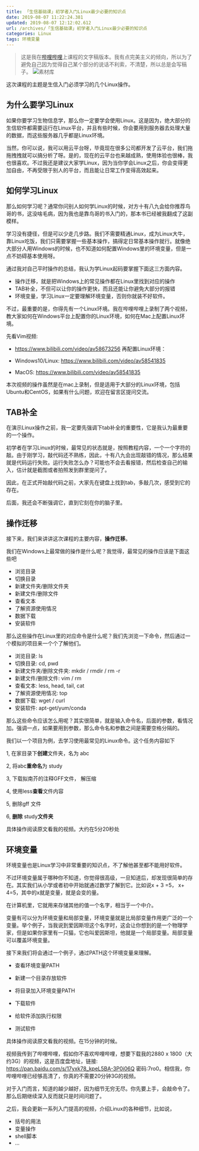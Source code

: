 ```yaml
---
title: 「生信基础课」初学者入门Linux最少必要的知识点
date: 2019-08-07 11:22:24.381
updated: 2019-08-07 12:12:02.612
url: /archives/「生信基础课」初学者入门Linux最少必要的知识点
categories: Linux
tags: 环境变量
---
```



> 这是我在[哔哩哔哩](https://space.bilibili.com/249108235)上课程的文字稿版本。我有点完美主义的倾向，所以为了避免自己因为觉得自己某个部分的说话不利索，不清楚，所以总是会写稿子。
![素材库](https://halo-1252249331.cos.ap-shanghai.myqcloud.com/upload/2019/8/Linux%E5%85%A5%E9%97%A8%E8%A7%86%E9%A2%91%E7%B4%A0%E6%9D%90-e7a9613d7c074c9dbd0d20be3ecadd3b.jpg)



这次课程的主题是生信入门必须学习的几个Linux操作。

## 为什么要学习Linux

如果你要学习生物信息学，那么你一定要学会使用Linux。这是因为，绝大部分的生信软件都需要运行在Linux平台，并且有些时候，你会要用到服务器去处理大量的数据，而这些服务器几乎都是Linux环境。

当然，你可以说，我可以用云平台呀，毕竟现在很多公司都开发了云平台，我们拖拖拽拽就可以搞分析了呀。是的，现在的云平台也来越成熟，使用体验也很棒，我也很喜欢。不过我还是建议大家学Linux，因为当你学会Linux之后，你会变得更加自由，不再受限于别人的平台，而且能让日常工作变得高效起来。

## 如何学习Linux

那么如何学习呢？通常你问别人如何学Linux的时候，对方十有八九会给你推荐鸟哥的书，这没啥毛病，因为我也是靠鸟哥的书入门的，那本书已经被我翻成了这副模样。

学习没有捷径，但是可以少走几步路。我们不需要精通Linux，成为Linux大牛，靠Linux吃饭，我们只需要掌握一些基本操作，搞得定日常基本操作就行。就像绝大部分人用Windows的时候，也不知道如何配置Windows里的环境变量，但是一点不妨碍基本使用呀。

通过我对自己平时操作的总结，我认为学Linux起码要掌握下面这三方面内容。

- 操作迁移，就是把Windows上的常见操作都在Linux里找到对应的操作
- TAB补全，不但可以让你的操作更快，而且还能让你避免大部分的报错
- 环境变量，学习Linux一定要理解环境变量，否则你就装不好软件。

不过，最重要的是，你得先有一个Linux环境。我在哔哩哔哩上录制了两个视频，教大家如何在Windows平台上配置你的Linux环境，如何在Mac上配置Linux环境。

先看Vim视频:

-  https://www.bilibili.com/video/av58673256
  再配置Linux环境：

- Windows10/Linux: https://www.bilibili.com/video/av58541835
- MacOS: https://www.bilibili.com/video/av58541835

本次视频的操作虽然是在mac上录制，但是适用于大部分的Linux环境，包括Ubuntu和CentOS，如果有什么问题，欢迎在留言区提问交流。

## TAB补全

在演示Linux操作之前，我一定要先强调下tab补全的重要性，它是我认为最重要的一个操作。

初学者在学习Linux的时候，最常见的状态就是，按照教程内容，一个一个字符的敲。由于刚学习，敲代码还不熟练，因此，十有八九会出现敲错的情况，那么结果就是代码运行失败。运行失败怎么办？可能也不会去看报错，然后检查自己的输入，估计就是截图或者拍照发到群里提问了。

因此，在正式开始敲代码之前，大家先在键盘上找到tab，多敲几次，感受到它的存在。

后面，我还会不断强调它，直到它刻在你的脑子里。

## 操作迁移

接下来，我们来讲讲这次课程的主要内容，**操作迁移**。

我们在Windows上最常做的操作是什么呢？我觉得，最常见的操作应该是下面这些吧

- 浏览目录
- 切换目录
- 新建文件夹/删除文件夹
- 新建文件/删除文件
- 查看文本
- 了解资源使用情况
- 数据下载
- 安装软件

那么这些操作在Linux里的对应命令是什么呢？我们先浏览一下命令，然后通过一个模拟的项目来一个个了解他们。

- 浏览目录: ls
- 切换目录: cd, pwd
- 新建文件夹/删除文件夹: mkdir / rmdir / rm -r
- 新建文件/删除文件: vim / rm
- 查看文本: less, head, tail, cat
- 了解资源使用情况: top
- 数据下载: wget / curl
- 安装软件: apt-get/yum/conda

那么这些命令应该怎么用呢？其实很简单，就是输入命令名，后面的参数，看情况加。强调一点，如果要用到参数，那么命令名和参数之间是需要空格分隔的。

我们以一个项目为例，去学习使用最常见的Linux命令。这个任务内容如下

1, 在家目录下**创建**文件夹，名为 abc

2, 将abc**重命名**为 study

3, 下载拟南芥的注释GFF文件， 解压缩

4, 使用less**查看**文件内容

5, 删除gff 文件

6, **删除** study**文件夹**

具体操作阅读原文看我的视频。大约在5分20秒处

## 环境变量

环境变量也是Linux学习中非常重要的知识点，不了解他甚至都不能用好软件。

不过环境变量属于哪种你不知道，你觉得很高级，一旦知道后，却发现很简单的存在。其实我们从小学或者初中开始就通过数学了解到它。比如说x  + 3 =5， x+ 4=5，其中的x就是变量，就是会变的量。

在计算机里，它就用来存储其他的值一个名字，相当于一个中介。

变量有可以分为环境变量和局部变量，环境变量就是比局部变量作用更广泛的一个变量。举个例子，当我说到爱因斯坦这个名字时，这会让你想到的是一个物理学家，但是如果你家里有一只猫，它也叫爱因斯坦，他就是一个局部变量。局部变量可以覆盖环境变量。

接下来我们将会通过一个例子，通过PATH这个环境变量来理解。

- 查看环境变量PATH
- 新建一个目录存放软件
- 将目录加入环境变量PATH
- 下载软件
- 给软件添加执行权限

- 测试软件

具体操作阅读原文看我的视频。在15分钟的时候。

视频我传到了哔哩哔哩，假如你不喜欢哔哩哔哩，想要下载我的2880 x 1800（大约3G）的视频，这是百度盘地址，链接: <https://pan.baidu.com/s/17yxk78_kpeL5BA-3P0i06Q>  密码:7ro0。相信我，你哔哩哔哩已经够高清了，你真的不需要20分钟3G的视频。

对于入门而言，知道的越少越好，因为细节无穷无尽。你先要上手，会敲命令了。那么后期继续深入反而就只是时间问题了。

之后，我会更新一系列入门提高的视频，介绍Linux的各种细节，比如说，

- 括号的用法
- 变量操作
- shell脚本
- ...